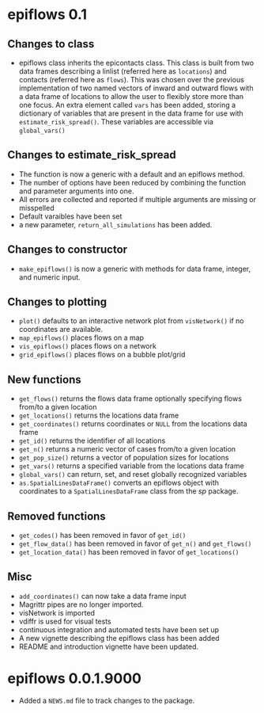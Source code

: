 # epiflows 0.1

## Changes to class

* epiflows class inherits the epicontacts class. This class is built from two
  data frames describing a linlist (referred here as `locations`) and contacts
  (referred here as `flows`). This was chosen over the previous implementation
  of two named vectors of inward and outward flows with a data frame of 
  locations to allow the user to flexibly store more than one focus. An extra
  element called `vars` has been added, storing a dictionary of variables that
  are present in the data frame for use with `estimate_risk_spread()`. These
  variables are accessible via `global_vars()`
  
## Changes to estimate_risk_spread

* The function is now a generic with a default and an epiflows method.
* The number of options have been reduced by combining the function and parameter
  arguments into one.
* All errors are collected and reported if multiple arguments are missing or misspelled
* Default varaibles have been set
* a new parameter, `return_all_simulations` has been added.

## Changes to constructor

* `make_epiflows()` is now a generic with methods for data frame, integer, and 
  numeric input.
  
## Changes to plotting

* `plot()` defaults to an interactive network plot from `visNetwork()` if no
  coordinates are available.
* `map_epiflows()` places flows on a map
* `vis_epiflows()` places flows on a network
* `grid_epiflows()` places flows on a bubble plot/grid

## New functions

* `get_flows()` returns the flows data frame optionally specifying flows from/to a given location
* `get_locations()` returns the locations data frame
* `get_coordinates()` returns coordinates or `NULL` from the locations data frame
* `get_id()` returns the identifier of all locations
* `get_n()` returns a numeric vector of cases from/to a given location
* `get_pop_size()` returns a vector of population sizes for locations
* `get_vars()` returns a specified variable from the locations data frame
* `global_vars()` can return, set, and reset globally recognized variables
* `as.SpatialLinesDataFrame()` converts an epiflows object with coordinates to
  a `SpatialLinesDataFrame` class from the *sp* package.

## Removed functions

* `get_codes()` has been removed in favor of `get_id()`
* `get_flow_data()` has been removed in favor of `get_n()` and `get_flows()`
* `get_location_data()` has been removed in favor of `get_locations()`

## Misc

* `add_coordinates()` can now take a data frame input
* Magrittr pipes are no longer imported. 
* visNetwork is imported
* vdiffr is used for visual tests
* continuous integration and automated tests have been set up
* A new vignette describing the epiflows class has been added
* README and introduction vignette have been updated.

# epiflows 0.0.1.9000

* Added a `NEWS.md` file to track changes to the package.



